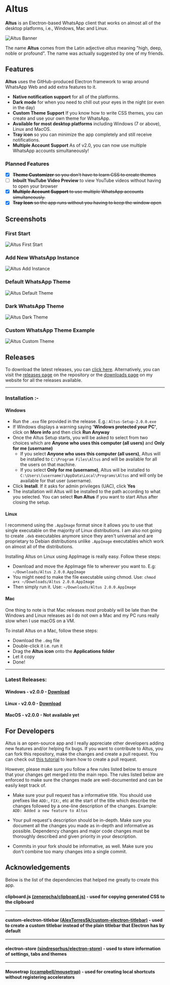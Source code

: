 # Altus

**Altus** is an Electron-based WhatsApp client that works on almost all of the desktop platforms, i.e., Windows, Mac and Linux.

![Altus Banner](/img/altus-banner.png)

The name **Altus** comes from the Latin adjective _altus_ meaning "high, deep, noble or profound". The name was actually suggested by one of my friends.

## Features

**Altus** uses the GitHub-produced Electron framework to wrap around WhatsApp Web and add extra features to it.

- **Native notification support** for all of the platforms.
- **Dark mode** for when you need to chill out your eyes in the night (or even in the day)
- **Custom Theme Support** If you know how to write CSS themes, you can create and use your own theme for WhatsApp.
- **Available for most desktop platforms** including Windows (7 or above), Linux and MacOS.
- **Tray icon** so you can minimize the app completely and still receive notifications.
- **Multiple Account Support** As of v2.0, you can now use multiple WhatsApp accounts simultaneously!

### Planned Features

- [x] ~~**Theme Customizer** so you don't have to learn CSS to create themes~~
- [ ] **Inbuilt YouTube Video Preview** to view YouTube videos without having to open your browser
- [x] ~~**Multiple Account Support** to use multiple WhatsApp accounts simultaneously.~~
- [x] ~~**Tray Icon** so the app runs without you having to keep the window open~~

## Screenshots

### First Start
![Altus First Start](/img/Altus-First-Start.png)
### Add New WhatsApp Instance
![Altus Add Instance](/img/Altus-Add-Instance.png)
### Default WhatsApp Theme
![Altus Default Theme](/img/Altus-Default-Theme.png)
### Dark WhatsApp Theme
![Altus Dark Theme](/img/Altus-Dark-Theme.png)
### Custom WhatsApp Theme Example
![Altus Custom Theme](/img/Altus-Custom-Theme.png)


## Releases

To download the latest releases, you can [click here](https://github.com/ShadyThGod/altus/tree/rewrite-2.0/#latest-releases). Alternatively, you can visit the [releases page](https://github.com/ShadyThGod/altus/releases) on the repository or the [downloads page](https://shadythgod.github.io/downloads/) on my website for all the releases available.

---

### Installation :-

#### Windows

- Run the `.exe` file provided in the release. E.g.: `Altus-Setup-2.0.0.exe`
- If Windows displays a warning saying **'Windows protected your PC'**, click on **More info** and then click **Run Anyway**
- Once the Altus Setup starts, you will be asked to select from two choices which are **Anyone who uses this computer (all users)** and **Only for me (username)**
  - If you select **Anyone who uses this computer (all users)**, Altus will be installed to `C:\Program Files\Altus` and will be available for all the users on that machine.
  - If you select **Only for me (username)**, Altus will be installed to `C:\Users\(username)\AppData\Local\Programs\Altus` and will only be available for that user (username).
- Click **Install**. If it asks for admin privileges (UAC), click **Yes**
- The installation will Altus will be installed to the path according to what you selected. You can select **Run Altus** if you want to start Altus after closing the setup.

#### Linux

I recommend using the `.AppImage` format since it allows you to use that single executable on the majority of Linux distributions. I am also not going to create `.deb` executables anymore since they aren't universal and are proprietary to Debian distributions unlike `.AppImage` executables which work on almost all of the distributions.

Installing Altus on Linux using AppImage is really easy. Follow these steps:

- Download and move the AppImage file to wherever you want to. E.g: `~/Downloads/Altus 2.0.0.AppImage`
- You might need to make the file executable using chmod. Use: `chmod a+x ~/Downloads/Altus 2.0.0.AppImage`
- Then simply run it. Use: `~/Downloads/Altus 2.0.0.AppImage`

#### Mac

One thing to note is that Mac releases most probably will be late than the Windows and Linux releases as I do not own a Mac and my PC runs really slow when I use macOS on a VM.

To install Altus on a Mac, follow these steps:

- Download the `.dmg` file
- Double-click it i.e. run it
- Drag the **Altus icon** onto the **Applications folder**
- Let it copy
- Done!

---

### Latest Releases:

#### Windows - v2.0.0 - [Download](https://github.com/ShadyThGod/altus/releases/download/2.0.0/Altus-Setup-2.0.0.exe)

#### Linux - v2.0.0 - [Download](https://github.com/ShadyThGod/altus/releases/download/2.0.0/Altus.2.0.0.AppImage)

#### MacOS - v2.0.0 - Not available yet

## For Developers

Altus is an open-source app and I really appreciate other developers adding new features and/or helping fix bugs. If you want to contribute to Altus, you can fork this repository, make the changes and create a pull request. You can check out [this tutorial](https://help.github.com/en/articles/creating-a-pull-request-from-a-fork) to learn how to create a pull request.

However, please make sure you follow a few rules listed below to ensure that your changes get merged into the main repo. The rules listed below are enforced to make sure the changes made are well-documented and can be easily kept track of.

- Make sure your pull request has a informative title. You should use prefixes like `ADD:`, `FIX:`, etc at the start of the title which describe the changes followed by a one-line description of the changes. Example: `ADD: Added a new feature to Altus`

- Your pull request's description should be in-depth. Make sure you document all the changes you made as in-depth and informative as possible. Dependency changes and major code changes must be thoroughly described and given priority in your description.

- Commits in your fork should be informative, as well. Make sure you don't combine too many changes into a single commit.

## Acknowledgements

Below is the list of the dependencies that helped me greatly to create this app.

#### clipboard.js [(zenorocha/clipboard.js)](https://github.com/zenorocha/clipboard.js) - used for copying generated CSS to the clipboard

---

#### custom-electron-titlebar [(AlexTorresSk/custom-electron-titlebar)](https://github.com/AlexTorresSk/custom-electron-titlebar) - used to create a custom titlebar instead of the plain titlebar that Electron has by default

---

#### electron-store [(sindresorhus/electron-store)](https://github.com/sindresorhus/electron-store) - used to store information of settings, tabs and themes

---

#### Mousetrap [(ccampbell/mousetrap)](https://github.com/ccampbell/mousetrap) - used for creating local shortcuts without registering accelerators
